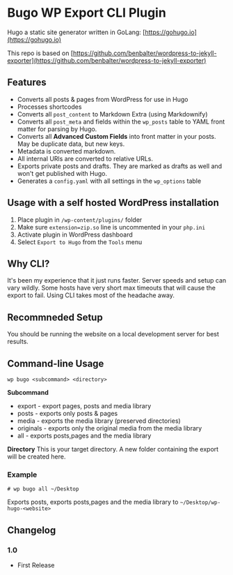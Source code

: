 # Bugo WP Export CLI Plugin

Hugo a static site generator written in GoLang: [https://gohugo.io](https://gohugo.io)

This repo is based on [https://github.com/benbalter/wordpress-to-jekyll-exporter](https://github.com/benbalter/wordpress-to-jekyll-exporter) 

## Features

* Converts all posts & pages from WordPress for use in Hugo
* Processes shortcodes
* Converts all `post_content` to Markdown Extra (using Markdownify)
* Converts all `post_meta` and fields within the `wp_posts` table to YAML front matter for parsing by Hugo.
* Converts all **Advanced Custom Fields** into front matter in your posts. May be duplicate data, but new keys.
* Metadata is converted markdown.
* All internal URls are converted to relative URLs.
* Exports private posts and drafts. They are marked as drafts as well and won't get published with Hugo.
* Generates a `config.yaml` with all settings in the `wp_options` table

## Usage with a self hosted WordPress installation

1. Place plugin in `/wp-content/plugins/` folder
2. Make sure `extension=zip.so` line is uncommented in your `php.ini`
3. Activate plugin in WordPress dashboard
4. Select `Export to Hugo` from the `Tools` menu

## Why CLI?

It's been my experience that it just runs faster. Server speeds and setup can vary wildly. 
Some hosts have very short max timeouts that will cause the export to fail. Using CLI takes most of
the headache away.

## Recommneded Setup

You should be running the website on a local development server for best results.

## Command-line Usage

`wp bugo <subcommand> <directory>`

**Subcommand**
* export - export pages, posts and media library
* posts - exports only posts & pages
* media - exports the media library (preserved directories)
* originals - exports only the original media from the media library
* all - exports posts,pages and the media library

**Directory**
This is your target directory. A new folder containing the export will be created here.

### Example

` # wp bugo all ~/Desktop `

Exports posts, exports posts,pages and the media library to `~/Desktop/wp-hugo-<website>`

## Changelog

### 1.0

* First Release
